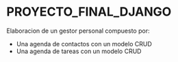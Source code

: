 # PROYECTO_FINAL_DJANGO
Elaboracion de un gestor personal compuesto por:
- Una agenda de contactos con un modelo CRUD
- Una agenda de tareas con un modelo CRUD
